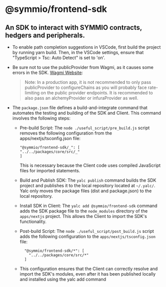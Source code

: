 # @symmio/frontend-sdk

## An SDK to interact with SYMMIO contracts, hedgers and peripherals.

- To enable path completion suggestions in VSCode, first build the project by running yarn build. Then, in the VSCode settings, ensure that "TypeScript > Tsc: Auto Detect" is set to 'on'.

- Be sure not to use the publicProvider from Wagmi, as it causes some errors in the SDK. [Wagmi Website](https://wagmi.sh/core/getting-started#configure-chains):

  > Note: In a production app, it is not recommended to only pass publicProvider to configureChains as you will probably face rate-limiting on the public provider endpoints. It is recommended to also pass an alchemyProvider or infuraProvider as well.

- The `package.json` file defines a build-and-integrate command that automates the testing and building of the SDK and Client. This command involves the following steps:

  - Pre-build Script: The `node ./useful_script/pre_build.js` script removes the following configuration from the apps/nextjs/tsconfig.json file:

    ```
    "@symmio/frontend-sdk/_": [
    "../../packages/core/src/_"
    ]
    ```

    This is necessary because the Client code uses compiled JavaScript files for imported statements.

  - Build and Publish SDK: The `yalc publish` command builds the SDK project and publishes it to the local repository located at `~/.yalc/`. Yalc only moves the package files (dist and package.json) to the local repository.

  - Install SDK in Client: The `yalc add @symmio/frontend-sdk` command adds the SDK package file to the `node_modules` directory of the `apps/nextjs` project. This allows the Client to import the SDK's functionality.
  - Post-build Script: The `node ./useful_script/post_build.js` script adds the following configuration to the `apps/nextjs/tsconfig.json` file:
    ```
      "@symmio/frontend-sdk/*": [
        "../../packages/core/src/*"
      ]
    ```
  - This configuration ensures that the Client can correctly resolve and import the SDK's modules, even after it has been published locally and installed using the yalc add command
